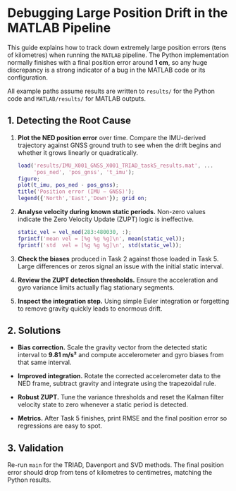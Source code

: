 # Debugging Large Position Drift in the MATLAB Pipeline

This guide explains how to track down extremely large position errors (tens of kilometres) when running the `MATLAB` pipeline. The Python implementation normally finishes with a final position error around **1 cm**, so any huge discrepancy is a strong indicator of a bug in the MATLAB code or its configuration.

All example paths assume results are written to `results/` for the Python code and `MATLAB/results/` for MATLAB outputs.

## 1. Detecting the Root Cause

1. **Plot the NED position error** over time. Compare the IMU-derived trajectory against GNSS ground truth to see when the drift begins and whether it grows linearly or quadratically.

   ```matlab
   load('results/IMU_X001_GNSS_X001_TRIAD_task5_results.mat', ...
        'pos_ned', 'pos_gnss', 't_imu');
   figure;
   plot(t_imu, pos_ned - pos_gnss);
   title('Position error (IMU − GNSS)');
   legend({'North','East','Down'}); grid on;
   ```

2. **Analyse velocity during known static periods.** Non-zero values indicate the Zero Velocity Update (ZUPT) logic is ineffective.

   ```matlab
   static_vel = vel_ned(283:480030, :);
   fprintf('mean vel = [%g %g %g]\n', mean(static_vel));
   fprintf('std  vel = [%g %g %g]\n', std(static_vel));
   ```

3. **Check the biases** produced in Task 2 against those loaded in Task 5. Large differences or zeros signal an issue with the initial static interval.

4. **Review the ZUPT detection thresholds.** Ensure the acceleration and gyro variance limits actually flag stationary segments.

5. **Inspect the integration step.** Using simple Euler integration or forgetting to remove gravity quickly leads to enormous drift.

## 2. Solutions

- **Bias correction.** Scale the gravity vector from the detected static interval to **9.81 m/s²** and compute accelerometer and gyro biases from that same interval.

- **Improved integration.** Rotate the corrected accelerometer data to the NED frame, subtract gravity and integrate using the trapezoidal rule.

- **Robust ZUPT.** Tune the variance thresholds and reset the Kalman filter velocity state to zero whenever a static period is detected.

- **Metrics.** After Task 5 finishes, print RMSE and the final position error so regressions are easy to spot.

## 3. Validation

Re-run `main` for the TRIAD, Davenport and SVD methods. The final position error should drop from tens of kilometres to centimetres, matching the Python results.
